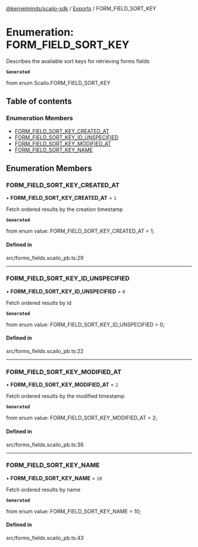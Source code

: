 [@kernelminds/scailo-sdk](../README.md) / [Exports](../modules.md) / FORM\_FIELD\_SORT\_KEY

# Enumeration: FORM\_FIELD\_SORT\_KEY

Describes the available sort keys for retrieving forms fields

**`Generated`**

from enum Scailo.FORM_FIELD_SORT_KEY

## Table of contents

### Enumeration Members

- [FORM\_FIELD\_SORT\_KEY\_CREATED\_AT](FORM_FIELD_SORT_KEY.md#form_field_sort_key_created_at)
- [FORM\_FIELD\_SORT\_KEY\_ID\_UNSPECIFIED](FORM_FIELD_SORT_KEY.md#form_field_sort_key_id_unspecified)
- [FORM\_FIELD\_SORT\_KEY\_MODIFIED\_AT](FORM_FIELD_SORT_KEY.md#form_field_sort_key_modified_at)
- [FORM\_FIELD\_SORT\_KEY\_NAME](FORM_FIELD_SORT_KEY.md#form_field_sort_key_name)

## Enumeration Members

### FORM\_FIELD\_SORT\_KEY\_CREATED\_AT

• **FORM\_FIELD\_SORT\_KEY\_CREATED\_AT** = ``1``

Fetch ordered results by the creation timestamp

**`Generated`**

from enum value: FORM_FIELD_SORT_KEY_CREATED_AT = 1;

#### Defined in

src/forms_fields.scailo_pb.ts:29

___

### FORM\_FIELD\_SORT\_KEY\_ID\_UNSPECIFIED

• **FORM\_FIELD\_SORT\_KEY\_ID\_UNSPECIFIED** = ``0``

Fetch ordered results by id

**`Generated`**

from enum value: FORM_FIELD_SORT_KEY_ID_UNSPECIFIED = 0;

#### Defined in

src/forms_fields.scailo_pb.ts:22

___

### FORM\_FIELD\_SORT\_KEY\_MODIFIED\_AT

• **FORM\_FIELD\_SORT\_KEY\_MODIFIED\_AT** = ``2``

Fetch ordered results by the modified timestamp

**`Generated`**

from enum value: FORM_FIELD_SORT_KEY_MODIFIED_AT = 2;

#### Defined in

src/forms_fields.scailo_pb.ts:36

___

### FORM\_FIELD\_SORT\_KEY\_NAME

• **FORM\_FIELD\_SORT\_KEY\_NAME** = ``10``

Fetch ordered results by name

**`Generated`**

from enum value: FORM_FIELD_SORT_KEY_NAME = 10;

#### Defined in

src/forms_fields.scailo_pb.ts:43
